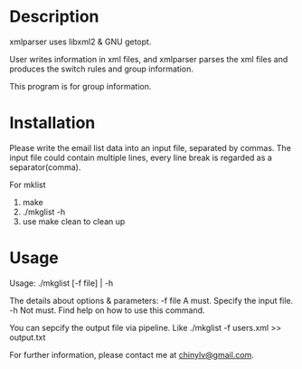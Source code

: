 Description
===========

xmlparser uses libxml2 &amp; GNU getopt.

User writes information in xml files, and xmlparser parses the xml files and produces the switch rules and group information.

This program is for group information.

Installation
============

Please write the email list data into an input file, separated by commas.
The input file could contain multiple lines, every line break is regarded as a separator(comma).

For mklist
1. make
2. ./mkglist -h
3. use make clean to clean up

Usage
=====

Usage: ./mkglist [-f file] | -h

The details about options & parameters:
   -f   file       A must. Specify the input file.
   -h              Not must. Find help on how to use this command.

You can sepcify the output file via pipeline.
Like ./mkglist -f users.xml >> output.txt

For further information, please contact me at chinylv@gmail.com.
